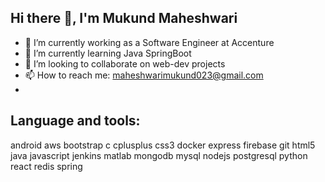 ## Hi there 👋, I'm Mukund Maheshwari


- 🔭 I’m currently working as a Software Engineer at Accenture 
- 🌱 I’m currently learning Java SpringBoot
- 👯 I’m looking to collaborate on web-dev projects
- 📫 How to reach me: maheshwarimukund023@gmail.com
- 
## Language and tools:
android aws bootstrap c cplusplus css3 docker express firebase git html5 java javascript jenkins matlab mongodb mysql nodejs postgresql python react redis spring 
